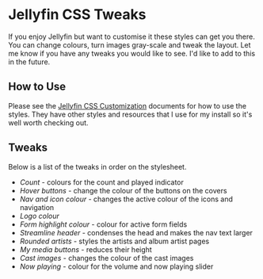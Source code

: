 # Jellyfin CSS Tweaks
 If you enjoy Jellyfin but want to customise it these styles can get you there. You can change colours, turn images gray-scale and tweak the layout. Let me know if you have any tweaks you would like to see. I'd like to add to this in the future.
## How to Use
 Please see the [Jellyfin CSS Customization](https://jellyfin.org/docs/general/clients/css-customization.html) documents for how to use the styles. They have other styles and resources that I use for my install so it's well worth checking out.
## Tweaks
 Below is a list of the tweaks in order on the stylesheet.
 * *Count* - colours for the count and played indicator
 * *Hover buttons* - change the colour of the buttons on the covers
 * *Nav and icon colour* - changes the active colour of the icons and navigation
 * *Logo colour* 
 * *Form highlight colour* - colour for active form fields
 * *Streamline header* - condenses the head and makes the nav text larger
 * *Rounded artists* - styles the artists and album artist pages
 * *My media buttons* - reduces their height
 * *Cast images* - changes the colour of the cast images
 * *Now playing* - colour for the volume and now playing slider

